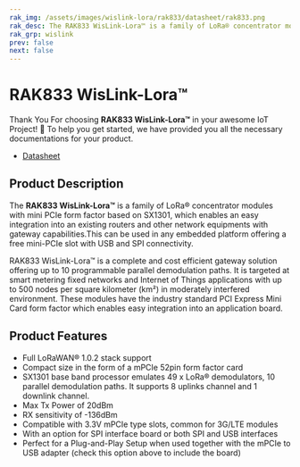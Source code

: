 ```yaml
---
rak_img: /assets/images/wislink-lora/rak833/datasheet/rak833.png
rak_desc: The RAK833 WisLink-Lora™ is a family of LoRa® concentrator modules with mini PCIe form factor based on SX1301, which enables an easy integration into an existing routers and other network equipments with gateway capabilities.This can be used in any embedded platform offering a free mini-PCIe slot with USB and SPI connectivity.
rak_grp: wislink
prev: false
next: false
---
```


# RAK833 WisLink-Lora™
Thank You For choosing **RAK833 WisLink-Lora™** in your awesome IoT Project! 🎉 To help you get started, we have provided you all the necessary documentations for your product.

* [Datasheet](../Datasheet/)

<!-- <rk-img
  src="/assets/images/wislink-lora/rak833/datasheet/rak833.png"
  width="60%"
  caption="RAK833 WisLink-Lora™"
/> -->

## Product Description

The **RAK833 WisLink-Lora™** is a family of LoRa® concentrator modules with mini PCIe form factor based on SX1301, which enables an easy integration into an existing routers and other network equipments with gateway capabilities.This can be used in any embedded platform offering a free mini-PCIe slot with USB and SPI connectivity.

RAK833 WisLink-Lora™ is a complete and cost efficient gateway solution offering up to 10 programmable parallel demodulation paths. It is targeted at smart metering fixed networks and Internet of Things applications with up to 500 nodes per square kilometer (km²) in moderately interfered environment. These modules have the industry standard PCI Express Mini Card form factor which enables easy integration into an application board.

<!-- <rk-btn
  src="../Quickstart/"
  label="Get Started with RAK833 WisLink-Lora™"
/> -->

## Product Features

- Full LoRaWAN® 1.0.2 stack support
- Compact size in the form of a mPCIe 52pin form factor card
- SX1301 base band processor emulates 49 x LoRa® demodulators, 10 parallel demodulation paths. It supports 8 uplinks channel and 1 downlink channel.
- Max Tx Power of 20dBm
- RX sensitivity of -136dBm
- Compatible with 3.3V mPCIe type slots, common for 3G/LTE modules
- With an option for SPI interface board or both SPI and USB interfaces
- Perfect for a Plug-and-Play Setup when used together with the mPCIe to USB adapter (check this option above to include the board)